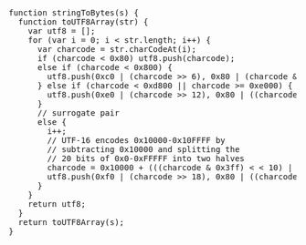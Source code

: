 <pre>
function stringToBytes(s) {
  function toUTF8Array(str) {
    var utf8 = [];
    for (var i = 0; i < str.length; i++) {
      var charcode = str.charCodeAt(i);
      if (charcode < 0x80) utf8.push(charcode);
      else if (charcode < 0x800) {
        utf8.push(0xc0 | (charcode >> 6), 0x80 | (charcode & 0x3f));
      } else if (charcode < 0xd800 || charcode >= 0xe000) {
        utf8.push(0xe0 | (charcode >> 12), 0x80 | ((charcode >> 6) & 0x3f), 0x80 | (charcode & 0x3f));
      }
      // surrogate pair
      else {
        i++;
        // UTF-16 encodes 0x10000-0x10FFFF by
        // subtracting 0x10000 and splitting the
        // 20 bits of 0x0-0xFFFFF into two halves
        charcode = 0x10000 + (((charcode & 0x3ff) < < 10) | (str.charCodeAt(i) & 0x3ff));
        utf8.push(0xf0 | (charcode >> 18), 0x80 | ((charcode >> 12) & 0x3f), 0x80 | ((charcode >> 6) & 0x3f), 0x80 | (charcode & 0x3f));
      }
    }
    return utf8;
  }
  return toUTF8Array(s);
}
</pre>

<pre>
</pre>